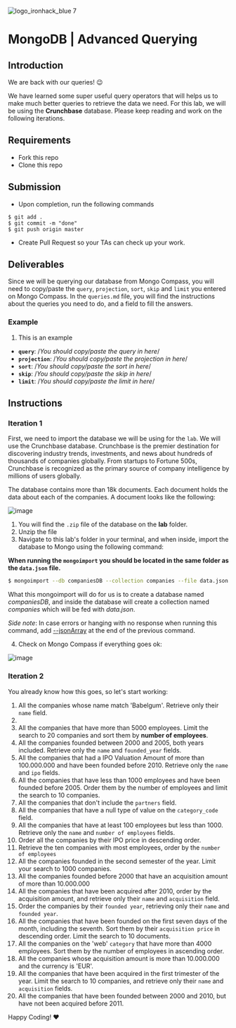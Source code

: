 ![logo_ironhack_blue 7](https://user-images.githubusercontent.com/23629340/40541063-a07a0a8a-601a-11e8-91b5-2f13e4e6b441.png)

# MongoDB | Advanced Querying

## Introduction

We are back with our queries! :wink:

We have learned some super useful query operators that will helps us to make much better queries to retrieve the data we need. For this lab, we will be using the **Crunchbase** database. Please keep reading and work on the following iterations.

## Requirements

- Fork this repo
- Clone this repo

## Submission

- Upon completion, run the following commands

```
$ git add .
$ git commit -m "done"
$ git push origin master
```

- Create Pull Request so your TAs can check up your work.

## Deliverables

Since we will be querying our database from Mongo Compass, you will need to copy/paste the `query`, `projection`, `sort`, `skip` and `limit` you entered on Mongo Compass. In the `queries.md` file, you will find the instructions about the queries you need to do, and a field to fill the answers.

### Example

1. This is an example

- **`query`**: /_You should copy/paste the query in here_/
- **`projection`**: /_You should copy/paste the projection in here_/
- **`sort`**: /_You should copy/paste the sort in here_/
- **`skip`**: /_You should copy/paste the skip in here_/
- **`limit`**: /_You should copy/paste the limit in here_/

## Instructions

### Iteration 1

First, we need to import the database we will be using for the `lab`. We will use the Crunchbase database. Crunchbase is the premier destination for discovering industry trends, investments, and news about hundreds of thousands of companies globally. From startups to Fortune 500s, Crunchbase is recognized as the primary source of company intelligence by millions of users globally.

The database contains more than 18k documents. Each document holds the data about each of the companies. A document looks like the following:

![image](https://user-images.githubusercontent.com/23629340/36494916-d6db1770-1733-11e8-903e-5119b3c1b688.png)

1. You will find the `.zip` file of the database on the **lab** folder.
2. Unzip the file
3. Navigate to this lab's folder in your terminal, and when inside, import the database to Mongo using the following command:

**When running the `mongoimport` you should be located in the same folder as the `data.json` file.**

```bash
$ mongoimport --db companiesDB --collection companies --file data.json
```

What this mongoimport will do for us is to create a database named _companiesDB_, and inside the database will create a collection named _companies_ which will be fed with _data.json_.

_Side note_: In case errors or hanging with no response when running this command, add [--jsonArray](https://docs.mongodb.com/manual/reference/program/mongoimport/#cmdoption-mongoimport-jsonarray) at the end of the previous command.

4. Check on Mongo Compass if everything goes ok:

![image](https://user-images.githubusercontent.com/23629340/36534191-1f1bc5ec-17c6-11e8-9463-4945679b98c0.png)

### Iteration 2

You already know how this goes, so let's start working:

1. All the companies whose name match 'Babelgum'. Retrieve only their `name` field.
2.
3. All the companies that have more than 5000 employees. Limit the search to 20 companies and sort them by **number of employees**.
4. All the companies founded between 2000 and 2005, both years included. Retrieve only the `name` and `founded_year` fields.
5. All the companies that had a IPO Valuation Amount of more than 100.000.000 and have been founded before 2010. Retrieve only the `name` and `ipo` fields.
6. All the companies that have less than 1000 employees and have been founded before 2005. Order them by the number of employees and limit the search to 10 companies.
7. All the companies that don't include the `partners` field.
8. All the companies that have a null type of value on the `category_code` field.
9. All the companies that have at least 100 employees but less than 1000. Retrieve only the `name` and `number of employees` fields.
10. Order all the companies by their IPO price in descending order.
11. Retrieve the ten companies with most employees, order by the `number of employees`
12. All the companies founded in the second semester of the year. Limit your search to 1000 companies.
13. All the companies founded before 2000 that have an acquisition amount of more than 10.000.000
14. All the companies that have been acquired after 2010, order by the acquisition amount, and retrieve only their `name` and `acquisition` field.
15. Order the companies by their `founded year`, retrieving only their `name` and `founded year`.
16. All the companies that have been founded on the first seven days of the month, including the seventh. Sort them by their `acquisition price` in descending order. Limit the search to 10 documents.
17. All the companies on the 'web' `category` that have more than 4000 employees. Sort them by the number of employees in ascending order.
18. All the companies whose acquisition amount is more than 10.000.000 and the currency is 'EUR'.
19. All the companies that have been acquired in the first trimester of the year. Limit the search to 10 companies, and retrieve only their `name` and `acquisition` fields.
20. All the companies that have been founded between 2000 and 2010, but have not been acquired before 2011.

Happy Coding! :heart:
